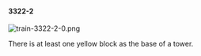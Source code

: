 #### 3322-2
![train-3322-2-0.png](https://github.com/lil-lab/nlvr/raw/master/nlvr/train/images/66/train-3322-2-0.png "train-3322-2-0.png")

There is at least one yellow block as the base of a tower.